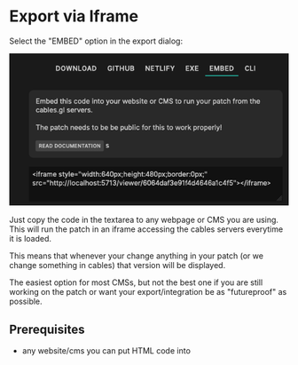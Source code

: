 # Export via Iframe

Select the "EMBED" option in the export dialog:

![Button](../img/export_embed.png)

Just copy the code in the textarea to any webpage or CMS you are using. This will run the patch
in an iframe accessing the cables servers everytime it is loaded. 

This means that whenever your change anything in your patch (or we change something in cables) that version will be displayed.

The easiest option for most CMSs, but not the best one if you are still working on the patch or
want your export/integration be as "futureproof" as possible.

## Prerequisites

- any website/cms you can put HTML code into